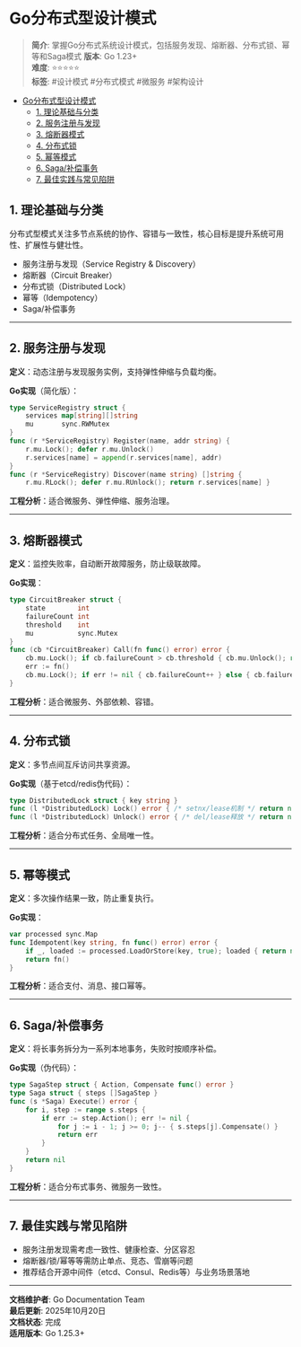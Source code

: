 ﻿# Go分布式型设计模式

> **简介**: 掌握Go分布式系统设计模式，包括服务发现、熔断器、分布式锁、幂等和Saga模式
> **版本**: Go 1.23+  
> **难度**: ⭐⭐⭐⭐⭐  
> **标签**: #设计模式 #分布式模式 #微服务 #架构设计

<!-- TOC START -->
- [Go分布式型设计模式](#go分布式型设计模式)
  - [1. 理论基础与分类](#1-理论基础与分类)
  - [2. 服务注册与发现](#2-服务注册与发现)
  - [3. 熔断器模式](#3-熔断器模式)
  - [4. 分布式锁](#4-分布式锁)
  - [5. 幂等模式](#5-幂等模式)
  - [6. Saga/补偿事务](#6-saga补偿事务)
  - [7. 最佳实践与常见陷阱](#7-最佳实践与常见陷阱)
<!-- TOC END -->

## 1. 理论基础与分类

分布式型模式关注多节点系统的协作、容错与一致性，核心目标是提升系统可用性、扩展性与健壮性。

- 服务注册与发现（Service Registry & Discovery）
- 熔断器（Circuit Breaker）
- 分布式锁（Distributed Lock）
- 幂等（Idempotency）
- Saga/补偿事务

---

## 2. 服务注册与发现

**定义**：动态注册与发现服务实例，支持弹性伸缩与负载均衡。

**Go实现**（简化版）：

```go
type ServiceRegistry struct {
    services map[string][]string
    mu       sync.RWMutex
}
func (r *ServiceRegistry) Register(name, addr string) {
    r.mu.Lock(); defer r.mu.Unlock()
    r.services[name] = append(r.services[name], addr)
}
func (r *ServiceRegistry) Discover(name string) []string {
    r.mu.RLock(); defer r.mu.RUnlock(); return r.services[name] }
```

**工程分析**：适合微服务、弹性伸缩、服务治理。

---

## 3. 熔断器模式

**定义**：监控失败率，自动断开故障服务，防止级联故障。

**Go实现**：

```go
type CircuitBreaker struct {
    state        int
    failureCount int
    threshold    int
    mu           sync.Mutex
}
func (cb *CircuitBreaker) Call(fn func() error) error {
    cb.mu.Lock(); if cb.failureCount > cb.threshold { cb.mu.Unlock(); return fmt.Errorf("circuit open") }; cb.mu.Unlock()
    err := fn()
    cb.mu.Lock(); if err != nil { cb.failureCount++ } else { cb.failureCount = 0 }; cb.mu.Unlock(); return err
}
```

**工程分析**：适合微服务、外部依赖、容错。

---

## 4. 分布式锁

**定义**：多节点间互斥访问共享资源。

**Go实现**（基于etcd/redis伪代码）：

```go
type DistributedLock struct { key string }
func (l *DistributedLock) Lock() error { /* setnx/lease机制 */ return nil }
func (l *DistributedLock) Unlock() error { /* del/lease释放 */ return nil }
```

**工程分析**：适合分布式任务、全局唯一性。

---

## 5. 幂等模式

**定义**：多次操作结果一致，防止重复执行。

**Go实现**：

```go
var processed sync.Map
func Idempotent(key string, fn func() error) error {
    if _, loaded := processed.LoadOrStore(key, true); loaded { return nil }
    return fn()
}
```

**工程分析**：适合支付、消息、接口幂等。

---

## 6. Saga/补偿事务

**定义**：将长事务拆分为一系列本地事务，失败时按顺序补偿。

**Go实现**（伪代码）：

```go
type SagaStep struct { Action, Compensate func() error }
type Saga struct { steps []SagaStep }
func (s *Saga) Execute() error {
    for i, step := range s.steps {
        if err := step.Action(); err != nil {
            for j := i - 1; j >= 0; j-- { s.steps[j].Compensate() }
            return err
        }
    }
    return nil
}
```

**工程分析**：适合分布式事务、微服务一致性。

---

## 7. 最佳实践与常见陷阱

- 服务注册发现需考虑一致性、健康检查、分区容忍
- 熔断器/锁/幂等等需防止单点、竞态、雪崩等问题
- 推荐结合开源中间件（etcd、Consul、Redis等）与业务场景落地

---

**文档维护者**: Go Documentation Team  
**最后更新**: 2025年10月20日  
**文档状态**: 完成  
**适用版本**: Go 1.25.3+
